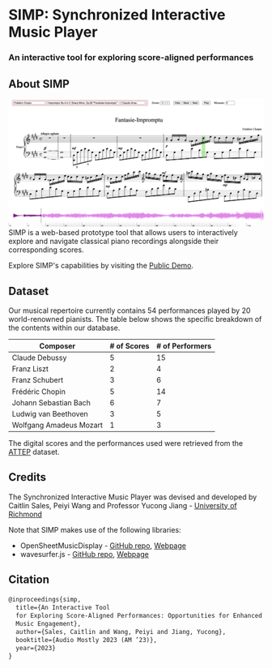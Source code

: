 # SIMP: Synchronized Interactive Music Player 
### An interactive tool for exploring score-aligned performances

## About SIMP
![Webpage](interface-chopin.png)
SIMP is a web-based prototype tool that allows users to interactively explore and navigate classical piano recordings alongside their corresponding scores.

Explore SIMP's capabilities by visiting the [Public Demo](https://facultystaff.richmond.edu/~yjiang3/papers/am23/).

## Dataset
Our musical repertoire currently contains 54 performances played by 20 world-renowned pianists. The table below shows the specific breakdown of the contents within our database.

|Composer|# of Scores|# of Performers|
|--------|-----------|---------------|
|Claude Debussy|5|15|
|Franz Liszt|2|4|
|Franz Schubert|3|6|
|Frédéric Chopin|5|14|
|Johann Sebastian Bach|6|7|
|Ludwig van Beethoven|3|5|
|Wolfgang Amadeus Mozart|1|3|

The digital scores and the performances used were retrieved from the [ATTEP](https://github.com/BetsyTang/ATEPP) dataset.

## Credits
The Synchronized Interactive Music Player was devised and developed by Caitlin Sales, Peiyi Wang and Professor Yucong Jiang - [University of Richmond](https://www.richmond.edu/)

Note that SIMP makes use of the following libraries:
* OpenSheetMusicDisplay - [GitHub repo](https://github.com/opensheetmusicdisplay/opensheetmusicdisplay), [Webpage](https://opensheetmusicdisplay.org/)
* wavesurfer.js - [GitHub repo](https://github.com/katspaugh/wavesurfer.js), [Webpage](https://wavesurfer-js.org/)

## Citation

```
@inproceedings{simp,
  title={An Interactive Tool
  for Exploring Score-Aligned Performances: Opportunities for Enhanced
  Music Engagement},
  author={Sales, Caitlin and Wang, Peiyi and Jiang, Yucong},
  booktitle={Audio Mostly 2023 (AM ’23)},
  year={2023}
}
```
